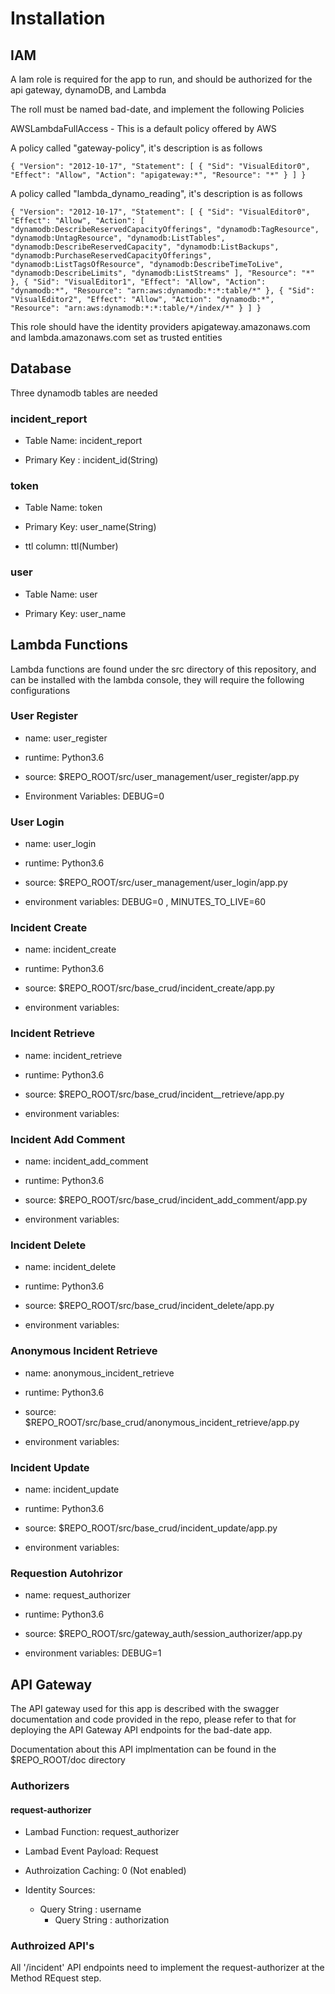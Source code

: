 # Installation

## IAM

A Iam role is required for the app to run, and should be authorized for the api gateway, dynamoDB, and Lambda

The roll must be named bad-date, and implement the following Policies

AWSLambdaFullAccess - This is a default policy offered by AWS

A policy called "gateway-policy", it's description is as follows

`{
    "Version": "2012-10-17",
    "Statement": [
        {
            "Sid": "VisualEditor0",
            "Effect": "Allow",
            "Action": "apigateway:*",
            "Resource": "*"
        }
    ]
}`

A policy called "lambda_dynamo_reading", it's description is as follows

`{
    "Version": "2012-10-17",
    "Statement": [
        {
            "Sid": "VisualEditor0",
            "Effect": "Allow",
            "Action": [
                "dynamodb:DescribeReservedCapacityOfferings",
                "dynamodb:TagResource",
                "dynamodb:UntagResource",
                "dynamodb:ListTables",
                "dynamodb:DescribeReservedCapacity",
                "dynamodb:ListBackups",
                "dynamodb:PurchaseReservedCapacityOfferings",
                "dynamodb:ListTagsOfResource",
                "dynamodb:DescribeTimeToLive",
                "dynamodb:DescribeLimits",
                "dynamodb:ListStreams"
            ],
            "Resource": "*"
        },
        {
            "Sid": "VisualEditor1",
            "Effect": "Allow",
            "Action": "dynamodb:*",
            "Resource": "arn:aws:dynamodb:*:*:table/*"
        },
        {
            "Sid": "VisualEditor2",
            "Effect": "Allow",
            "Action": "dynamodb:*",
            "Resource": "arn:aws:dynamodb:*:*:table/*/index/*"
        }
    ]
}`


This role should have the identity providers apigateway.amazonaws.com and lambda.amazonaws.com set as trusted  entities

## Database

Three dynamodb tables are needed

### incident_report

* Table Name: incident_report

* Primary Key :  incident_id(String)

### token

* Table Name: token

* Primary Key: user_name(String)

* ttl column: ttl(Number)

### user

* Table Name: user

* Primary Key: user_name

## Lambda Functions

Lambda functions are found under the src directory of this repository, and can be installed with the lambda console, they will require the following configurations

### User Register

* name: user_register

* runtime: Python3.6

* source: $REPO_ROOT/src/user_management/user_register/app.py

* Environment Variables: DEBUG=0

### User Login

* name: user_login

* runtime: Python3.6

* source: $REPO_ROOT/src/user_management/user_login/app.py

* environment variables: DEBUG=0 , MINUTES_TO_LIVE=60

### Incident Create

* name: incident_create

* runtime: Python3.6

* source: $REPO_ROOT/src/base_crud/incident_create/app.py

* environment variables: 

### Incident Retrieve

* name: incident_retrieve

* runtime: Python3.6

* source: $REPO_ROOT/src/base_crud/incident__retrieve/app.py

* environment variables: 

### Incident Add Comment

* name: incident_add_comment

* runtime: Python3.6

* source: $REPO_ROOT/src/base_crud/incident_add_comment/app.py

* environment variables: 

### Incident Delete

* name: incident_delete

* runtime: Python3.6

* source: $REPO_ROOT/src/base_crud/incident_delete/app.py

* environment variables: 

### Anonymous Incident Retrieve

* name: anonymous_incident_retrieve

* runtime: Python3.6

* source: $REPO_ROOT/src/base_crud/anonymous_incident_retrieve/app.py

* environment variables: 

### Incident Update

* name: incident_update

* runtime: Python3.6

* source: $REPO_ROOT/src/base_crud/incident_update/app.py

* environment variables: 

### Requestion Autohrizor

* name: request_authorizer

* runtime: Python3.6

* source: $REPO_ROOT/src/gateway_auth/session_authorizer/app.py

* environment variables: DEBUG=1

## API Gateway

The API gateway used for this app is described with the swagger documentation and code provided in the repo, please refer to that for deploying the API Gateway API endpoints for the bad-date app.

Documentation about this API implmentation can be found in the $REPO_ROOT/doc directory

### Authorizers

#### request-authorizer

* Lambad Function: request_authorizer

* Lambad Event Payload: Request

* Authroization Caching: 0 (Not enabled)

* Identity Sources:

  * Query String : username
	* Query String : authorization


### Authroized API's

All '/incident' API endpoints need to implement the request-authorizer at the Method REquest step. 
